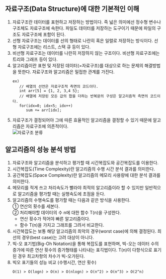 ## 자료구조(Data Structure)에 대한 기본적인 이해
1. 자료구조란 데이터를 표현하고 저장하는 방법이다. 즉 넓은 의미에선 정수형 변수나 구조체도 자료구조에 속한다. 파일도 데이터를 저장하는 도구이기 때문에 파일의 구조도 자료구조에 포함이 된다.   
2. 선형 자료구조는 데이터를 선의 형태로 나란히 혹은 일렬로 저장하는 방식이다. 선형 자료구조에는 리스트, 스택 큐 등이 있다.   
3. 비선형 자료구조는 데이터를 나란히 저장하지 않는 구조이다. 비선형 자료구조에는 트리와 그래프 등이 있다.   
4. 알고리즘이란 표현 및 저장된 데이터(=자료구조)를 대상으로 하는 문제의 해결방법을 뜻한다. 자료구조와 알고리즘은 밀접한 관계를 가진다.    
   ```
   ex) 
      // 배열의 선언은 자료구조적 측면의 코드이다.
      int arr[5] = {1, 2, 3,4 5};
      // 배열에 저장된 모든 값의 합을 더하는 반복문의 구성은 알고리즘적 측면의 코드이다.
      for(idx=0; idx<5; idx++)
         sum += arr[idx];
   ```
5. 자료구조가 결정되어야 그에 따른 효율적인 알고리즘을 결정할 수 있기 때문에 알고리즘은 자료구조에 의존적이다.   
![자료구조 분류](https://user-images.githubusercontent.com/32609010/93164478-8f32b500-f754-11ea-957a-3c81b869cdb7.jpg)

## 알고리즘의 성능 분석 방법
1. 자료구조와 알고리즘을 분석하고 평가할 때 시간복잡도와 공간복잡도를 이용한다.   
2. 시간복잡도(Time Complexity)란 알고리즘의 수행 시간 분석 결과를 의미한다.   
3. 공간복잡도(Space Complexity)란 알고리즘의 메모리 사용량에 대한 분석 결과를 의미한다.   
4. 메모리를 적게 쓰고 처리속도가 빨라야 최적의 알고리즘이라 할 수 있지만 일반적으로 알고리즘을 평가할 때는 실행속도에 초점을 둔다.   
5. 알고리즘의 수행속도를 평가할 때는 다음과 같은 방식을 사용한다.   
   ① 연산의 횟수를 세본다.    
   ② 처리해야할 데이터의 수 n에 대한 함수 T(n)을 구성한다.
    * 연산 횟수가 적어야 빠른 알고리즘이다. 
    * 함수 T(n)을 가지고 그래프를 그려서 비교한다.
6. 시간복잡도는 보통 해당 알고리즘의 최악의 경우(worst case)에 의해 결정된다. 최선의 경우(best case)는 고려 대상이 아니다.    
7. 빅-오 표기법(Big-Oh Notation)을 통해 복잡도를 표현하며, 빅-오는 데이터 수의 증가에 따른 연산 횟수의 증가형태를 나타내는 표긱법이다. T(n)이 다항식으로 표기된 경우  최고차항의 차수가 빅-오가된다.    
8. 빅오 표기들의 성능 비교 (수행시간, 연산 횟수)   
   ```
   O(1) > O(logn) > O(n) > O(nlogn) > O(n^2) > O(n^3) > O(2^n)
   ```
